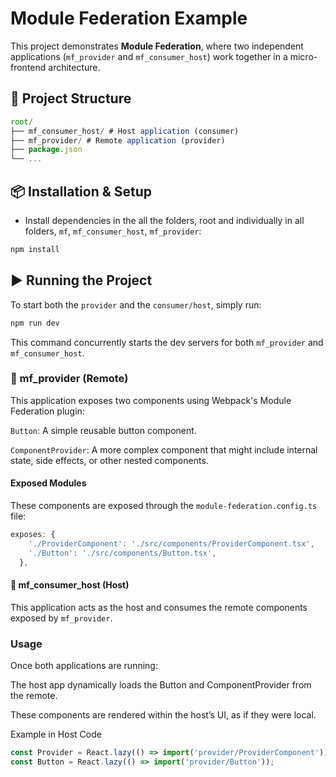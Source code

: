 # Module Federation Example

This project demonstrates **Module Federation**, where two independent applications (`mf_provider` and `mf_consumer_host`) work together in a micro-frontend architecture.

## 📁 Project Structure

```javascript
root/
├── mf_consumer_host/ # Host application (consumer)
├── mf_provider/ # Remote application (provider)
├── package.json
└── ...
```

## 📦 Installation & Setup

- Install dependencies in the all the folders, root and individually in all folders, `mf`, `mf_consumer_host`, `mf_provider`:

```bash
npm install
```

## ▶️ Running the Project

To start both the `provider` and the `consumer/host`, simply run:

```bash
npm run dev
```

This command concurrently starts the dev servers for both `mf_provider` and `mf_consumer_host`.

### 🧩 mf_provider (Remote)

This application exposes two components using Webpack's Module Federation plugin:

`Button`: A simple reusable button component.

`ComponentProvider`: A more complex component that might include internal state, side effects, or other nested components.

#### Exposed Modules

These components are exposed through the `module-federation.config.ts` file:

```javascript
exposes: {
    './ProviderComponent': './src/components/ProviderComponent.tsx',
    './Button': './src/components/Button.tsx',
  },
```

#### 🧲 mf_consumer_host (Host)

This application acts as the host and consumes the remote components exposed by `mf_provider`.

### Usage

Once both applications are running:

The host app dynamically loads the Button and ComponentProvider from the remote.

These components are rendered within the host’s UI, as if they were local.

Example in Host Code

```javascript
const Provider = React.lazy(() => import('provider/ProviderComponent'));
const Button = React.lazy(() => import('provider/Button'));
```
